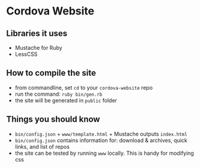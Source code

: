 Cordova Website
==========================


Libraries it uses
-----------------------

- Mustache for Ruby
- LessCSS


How to compile the site
-----------------------

- from commandline, set `cd` to your `cordova-website` repo
- run the command: `ruby bin/gen.rb`
- the site will be generated in `public` folder


Things you should know
-----------------------

- `bin/config.json` + `www/template.html` + Mustache outputs `index.html`
- `bin/config.json` contains information for: download & archives, quick links, and list of repos
- the site can be tested by running `www` locally. This is handy for modifying css
